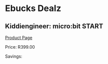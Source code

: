 
# Ebucks Dealz
## Kiddiengineer: micro:bit START
[Product Page](https://www.ebucks.com/web/shop/productSelected.do?prodId=1190767961&catId=1190841123)

Price: R399.00

Savings: 


	